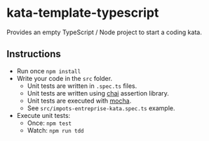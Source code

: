 # kata-template-typescript

Provides an empty TypeScript / Node project to start a coding kata.

## Instructions

- Run once `npm install`
- Write your code in the `src` folder.
  - Unit tests are written in `.spec.ts` files.
  - Unit tests are written using [chai](http://chaijs.com) assertion library.
  - Unit tests are executed with [mocha](https://mochajs.org/).
  - See `src/impots-entreprise-kata.spec.ts` example.
- Execute unit tests:
  - Once: `npm test`
  - Watch: `npm run tdd`
